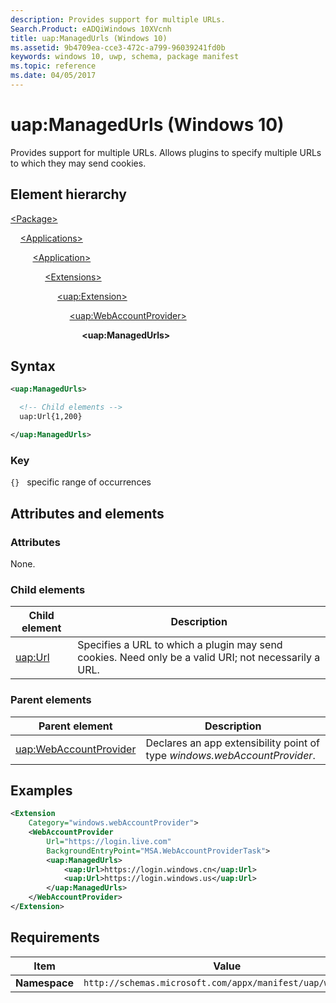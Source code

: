 ```yaml
---
description: Provides support for multiple URLs.
Search.Product: eADQiWindows 10XVcnh
title: uap:ManagedUrls (Windows 10)
ms.assetid: 9b4709ea-cce3-472c-a799-96039241fd0b
keywords: windows 10, uwp, schema, package manifest
ms.topic: reference
ms.date: 04/05/2017
---
```


# uap:ManagedUrls (Windows 10)

Provides support for multiple URLs. Allows plugins to specify multiple URLs to which they may send cookies.

## Element hierarchy

[\<Package\>](element-package.md)

&nbsp;&nbsp;&nbsp;&nbsp;[\<Applications\>](element-applications.md)

&nbsp;&nbsp;&nbsp;&nbsp; &nbsp;&nbsp;&nbsp;&nbsp;[\<Application\>](element-application.md)

&nbsp;&nbsp;&nbsp;&nbsp; &nbsp;&nbsp;&nbsp;&nbsp; &nbsp;&nbsp;&nbsp;&nbsp;[\<Extensions\>](element-extensions.md)

&nbsp;&nbsp;&nbsp;&nbsp; &nbsp;&nbsp;&nbsp;&nbsp; &nbsp;&nbsp;&nbsp;&nbsp; &nbsp;&nbsp;&nbsp;&nbsp;[\<uap:Extension\>](element-uap-extension.md)

&nbsp;&nbsp;&nbsp;&nbsp; &nbsp;&nbsp;&nbsp;&nbsp; &nbsp;&nbsp;&nbsp;&nbsp; &nbsp;&nbsp;&nbsp;&nbsp; &nbsp;&nbsp;&nbsp;&nbsp;[\<uap:WebAccountProvider\>](element-uap-webaccountprovider.md)

&nbsp;&nbsp;&nbsp;&nbsp; &nbsp;&nbsp;&nbsp;&nbsp; &nbsp;&nbsp;&nbsp;&nbsp; &nbsp;&nbsp;&nbsp;&nbsp; &nbsp;&nbsp;&nbsp;&nbsp; &nbsp;&nbsp;&nbsp;&nbsp;**\<uap:ManagedUrls\>**

## Syntax

```xml
<uap:ManagedUrls>

  <!-- Child elements -->
  uap:Url{1,200}

</uap:ManagedUrls>
```

### Key

`{}`   specific range of occurrences

## Attributes and elements

### Attributes

None.

### Child elements

| Child element | Description |
|-|-|
| [uap:Url](element-uap-url.md) | Specifies a URL to which a plugin may send cookies. Need only be a valid URI; not necessarily a URL. |

### Parent elements

| Parent element | Description |
|-|-|
| [uap:WebAccountProvider](element-uap-webaccountprovider.md) | Declares an app extensibility point of type *windows.webAccountProvider*. |

## Examples

```xml
<Extension
    Category="windows.webAccountProvider">
    <WebAccountProvider
        Url="https://login.live.com"
        BackgroundEntryPoint="MSA.WebAccountProviderTask">
        <uap:ManagedUrls>
            <uap:Url>https://login.windows.cn</uap:Url>
            <uap:Url>https://login.windows.us</uap:Url>
        </uap:ManagedUrls>
    </WebAccountProvider>
</Extension>
```

## Requirements

| Item | Value |
|--|--|
| **Namespace** | `http://schemas.microsoft.com/appx/manifest/uap/windows10` |

